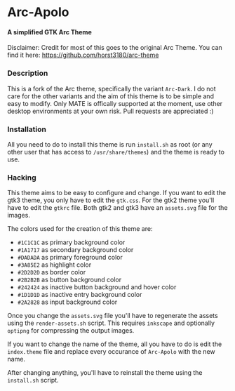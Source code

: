 # Arc-Apolo
#### A simplified GTK Arc Theme

Disclaimer: Credit for most of this goes to the original Arc Theme.
You can find it here: https://github.com/horst3180/arc-theme

### Description
This is a fork of the Arc theme, specifically the variant `Arc-Dark`. I do not care for the other variants and the aim of this theme is to be simple and easy to modify. Only MATE is offically supported at the moment, use other desktop environments at your own risk. Pull requests are appreciated :)

### Installation

All you need to do to install this theme is run `install.sh` as root (or any other user that has access to `/usr/share/themes`) and the theme is ready to use.

### Hacking
This theme aims to be easy to configure and change. If you want to edit the gtk3 theme, you only have to edit the `gtk.css`.
For the gtk2 theme you'll have to edit the `gtkrc` file. Both gtk2 and gtk3 have an `assets.svg` file for the images.

The colors used for the creation of this theme are:

 * `#1C1C1C` as primary background color
 * `#1A1717` as secondary background color
 * `#DADADA` as primary foreground color
 * `#3A85E2` as highlight color
 * `#2D2D2D` as border color
 * `#2B2B2B` as button background color
 * `#242424` as inactive button background and hover color
 * `#1D1D1D` as inactive entry background color
 * `#2A2828` as input background color

Once you change the `assets.svg` file you'll have to regenerate the assets using the `render-assets.sh` script.
This requires `inkscape` and optionally `optipng` for compressing the output images.

If you want to change the name of the theme, all you have to do is edit the `index.theme` file and replace every occurance of `Arc-Apolo` with the new name.

After changing anything, you'll have to reinstall the theme using the `install.sh` script.
